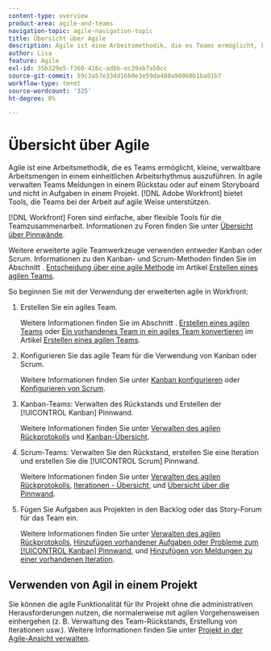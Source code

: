 ```yaml
---
content-type: overview
product-area: agile-and-teams
navigation-topic: agile-navigation-topic
title: Übersicht über Agile
description: Agile ist eine Arbeitsmethodik, die es Teams ermöglicht, kleine, verwaltbare Arbeitsmengen in einem einheitlichen Arbeitsrhythmus auszuführen. In agile verwalten Teams Meldungen in einem Rückstau oder auf einem Storyboard und nicht in Aufgaben in einem Projekt. [!DNL Adobe Workfront] bietet Tools, die Teams bei der Arbeit auf agile Weise unterstützen.
author: Lisa
feature: Agile
exl-id: 35b329e5-f360-416c-adbb-ec39ab7a50cc
source-git-commit: 59c3a57e334d1660e3e59da480a90060b1ba81b7
workflow-type: tm+mt
source-wordcount: '325'
ht-degree: 0%

---
```


# Übersicht über Agile

Agile ist eine Arbeitsmethodik, die es Teams ermöglicht, kleine, verwaltbare Arbeitsmengen in einem einheitlichen Arbeitsrhythmus auszuführen. In agile verwalten Teams Meldungen in einem Rückstau oder auf einem Storyboard und nicht in Aufgaben in einem Projekt. [!DNL Adobe Workfront] bietet Tools, die Teams bei der Arbeit auf agile Weise unterstützen.

[!DNL Workfront] Foren sind einfache, aber flexible Tools für die Teamzusammenarbeit. Informationen zu Foren finden Sie unter [Übersicht über Pinnwände](../agile/boards-overview.md).

Weitere erweiterte agile Teamwerkzeuge verwenden entweder Kanban oder Scrum. Informationen zu den Kanban- und Scrum-Methoden finden Sie im Abschnitt . [Entscheidung über eine agile Methode](../agile/get-started-with-agile-in-workfront/create-an-agile-team.md#deciding) im Artikel [Erstellen eines agilen Teams](../agile/get-started-with-agile-in-workfront/create-an-agile-team.md).

So beginnen Sie mit der Verwendung der erweiterten agile in Workfront:

1. Erstellen Sie ein agiles Team.

   Weitere Informationen finden Sie im Abschnitt . [Erstellen eines agilen Teams](../agile/get-started-with-agile-in-workfront/create-an-agile-team.md/#create-an-agile-team-1) oder [Ein vorhandenes Team in ein agiles Team konvertieren](../agile/get-started-with-agile-in-workfront/create-an-agile-team.md#converting-an-existing-team-into-an-agaile-team) im Artikel [Erstellen eines agilen Teams](../agile/get-started-with-agile-in-workfront/create-an-agile-team.md).

1. Konfigurieren Sie das agile Team für die Verwendung von Kanban oder Scrum.

   Weitere Informationen finden Sie unter [Kanban konfigurieren](../agile/get-started-with-agile-in-workfront/configure-kanban.md) oder [Konfigurieren von Scrum](../agile/get-started-with-agile-in-workfront/configure-scrum.md).

1. Kanban-Teams: Verwalten des Rückstands und Erstellen der [!UICONTROL Kanban] Pinnwand.

   Weitere Informationen finden Sie unter [Verwalten des agilen Rückprotokolls](../agile/work-in-an-agile-environment/manage-the-agile-backlog.md) und [Kanban-Übersicht](../agile/use-kanban-in-an-agile-team/kanban-overview.md).

1. Scrum-Teams: Verwalten Sie den Rückstand, erstellen Sie eine Iteration und erstellen Sie die [!UICONTROL Scrum] Pinnwand.

   Weitere Informationen finden Sie unter [Verwalten des agilen Rückprotokolls](../agile/work-in-an-agile-environment/manage-the-agile-backlog.md), [Iterationen - Übersicht](../agile/use-scrum-in-an-agile-team/iterations/iterations-overview.md), und [Übersicht über die Pinnwand](../agile/use-scrum-in-an-agile-team/scrum-board/scrum-board-overview.md).

1. Fügen Sie Aufgaben aus Projekten in den Backlog oder das Story-Forum für das Team ein.

   Weitere Informationen finden Sie unter [Verwalten des agilen Rückprotokolls](../agile/work-in-an-agile-environment/manage-the-agile-backlog.md), [Hinzufügen vorhandener Aufgaben oder Probleme zum [!UICONTROL Kanban] Pinnwand](../agile/use-kanban-in-an-agile-team/add-existing-tasks-or-issues-to-the-kanban-board.md), und [Hinzufügen von Meldungen zu einer vorhandenen Iteration](../agile/use-scrum-in-an-agile-team/iterations/add-stories-to-existing-iteration.md).

## Verwenden von Agil in einem Projekt

Sie können die agile Funktionalität für Ihr Projekt ohne die administrativen Herausforderungen nutzen, die normalerweise mit agilen Vorgehensweisen einhergehen (z. B. Verwaltung des Team-Rückstands, Erstellung von Iterationen usw.). Weitere Informationen finden Sie unter [Projekt in der Agile-Ansicht verwalten](/help/quicksilver/manage-work/projects/manage-projects/manage-projects-in-agile-view.md).
